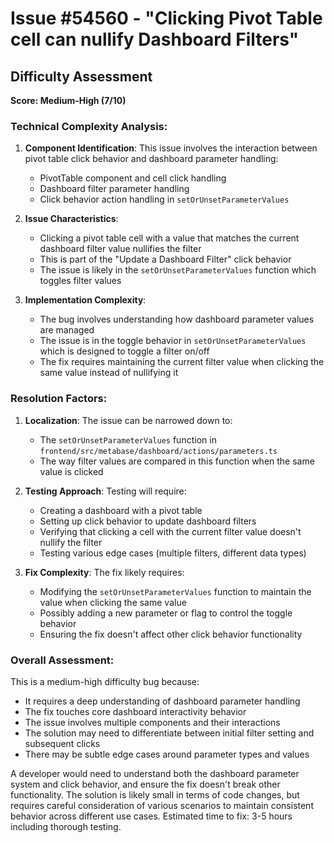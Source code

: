 # Issue #54560 - "Clicking Pivot Table cell can nullify Dashboard Filters"

## Difficulty Assessment
**Score: Medium-High (7/10)**

### Technical Complexity Analysis:
1. **Component Identification**: This issue involves the interaction between pivot table click behavior and dashboard parameter handling:
   - PivotTable component and cell click handling
   - Dashboard filter parameter handling
   - Click behavior action handling in `setOrUnsetParameterValues`

2. **Issue Characteristics**: 
   - Clicking a pivot table cell with a value that matches the current dashboard filter value nullifies the filter
   - This is part of the "Update a Dashboard Filter" click behavior
   - The issue is likely in the `setOrUnsetParameterValues` function which toggles filter values

3. **Implementation Complexity**:
   - The bug involves understanding how dashboard parameter values are managed
   - The issue is in the toggle behavior in `setOrUnsetParameterValues` which is designed to toggle a filter on/off
   - The fix requires maintaining the current filter value when clicking the same value instead of nullifying it

### Resolution Factors:
1. **Localization**: The issue can be narrowed down to:
   - The `setOrUnsetParameterValues` function in `frontend/src/metabase/dashboard/actions/parameters.ts`
   - The way filter values are compared in this function when the same value is clicked

2. **Testing Approach**: Testing will require:
   - Creating a dashboard with a pivot table
   - Setting up click behavior to update dashboard filters
   - Verifying that clicking a cell with the current filter value doesn't nullify the filter
   - Testing various edge cases (multiple filters, different data types)

3. **Fix Complexity**: The fix likely requires:
   - Modifying the `setOrUnsetParameterValues` function to maintain the value when clicking the same value
   - Possibly adding a new parameter or flag to control the toggle behavior
   - Ensuring the fix doesn't affect other click behavior functionality

### Overall Assessment:
This is a medium-high difficulty bug because:
- It requires a deep understanding of dashboard parameter handling
- The fix touches core dashboard interactivity behavior
- The issue involves multiple components and their interactions
- The solution may need to differentiate between initial filter setting and subsequent clicks
- There may be subtle edge cases around parameter types and values

A developer would need to understand both the dashboard parameter system and click behavior, and ensure the fix doesn't break other functionality. The solution is likely small in terms of code changes, but requires careful consideration of various scenarios to maintain consistent behavior across different use cases. Estimated time to fix: 3-5 hours including thorough testing.